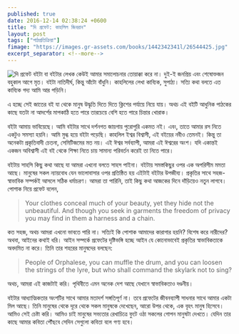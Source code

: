 ```yaml
---
published: true
date: 2016-12-14 02:38:24 +0600
title: "দি প্রফেট: কাহলিল জিবরান"
layout: post
tags: ["পাঠপ্রতিক্রিয়া"]
fimage: "https://images.gr-assets.com/books/1442342341l/26544425.jpg"
excerpt_separator: <!--more-->
---
```

![দি প্রফেট]({{page.fimage}}) বইটা বা বইটার লেখক কেউই আমার সমালোচনার তোয়াক্কা করে না। দুই-ই জনপ্রিয় এবং শেষোক্তজন বহুকাল আগে মৃত। বইটা নাতিদীর্ঘ, কিন্তু আঁটো বাঁধুনি। কাহলিলের লেখা কাব্যিক, সুপাঠ্য। সত্যি কথা বলতে এত কাব্যিক গদ্য আমি আর পড়িনি।

এ হচ্ছে সেই জাতের বই যা থেকে মানুষ উদ্ধৃতি দিতে দিতে ক্লিশের পর্যায়ে নিয়ে যায়। অথচ এই বইটি আধুনিক পাঠকের কাছে যতটা না আদর্শের মাপকাঠি হতে পারে তারচেয়ে বেশি হতে পারে চিন্তার খোরাক।

বইটা আমায় ভাবিয়েছে। আমি বইটার সাথে দর্শনগত জায়গায় পুরোপুরি একমত নই। এবং, তাতে আমার রস নিতে একটুও সমস্যা হয়নি। আমি মুগ্ধ হয়ে বইটা পড়েছি। কাহলিল ইশ্বর বিশ্বাসী, এই বইয়ের নবীও তেমনই। কিন্তু তা অনেকটা প্রকৃতিবাদী চেতনা, সেমিটিজমের মত নয়। এই ঈশ্বর সর্বব্যাপী, আমরা এই ঈশ্বরের অংশ। যদি একান্তই একজন অবিশ্বাসী এই বই থেকে শিক্ষা নিতে চায় সামান্য পরিবর্তন করেই তা নিতে পারে।
<!--more-->
বইটায় সাহসি কিছু কথা আছে যা আমরা এখনো বলতে সাহস পাইনা। বইটায় সমস্তকিছুর ওপর এক অপরিসীম মমতা আছে। মানুষের সকল ন্যায়বোধ যেন ভালোবাসার ওপর প্রতিষ্ঠিত হয় এইটাই বইটার উপজীব্য। প্রকৃতির সাথে সহজ-স্বাভাবিক সম্পর্কই আসলে সঠিক ধর্মাচরণ। আমরা তা পারিনি, তাই কিছু কথা আজকের দিনে দাঁড়িয়েও নতুন লাগবে। পোশাক নিয়ে প্রফেট বলেন,

> Your clothes conceal much of your beauty, yet they hide not the unbeautiful. And though you seek in garments the freedom of privacy you may find in them a harness and a chain.

কত সহজ, অথচ আমরা এখনো ভাবতে পারি না। সত্যিই কি পোশাক আমাদের কারাগার হয়নি? বিশেষ করে নারীদের? অথবা, আইনের কথাই ধরি। আইন সম্পর্কে প্রফেটের দৃষ্টিভঙ্গি হচ্ছে আইন যে কোনোভাবেই প্রকৃতির স্বাভাবিকতাকে অবদমিত না করে। তিনি তার শহরের মানুষদের বলছেন:

> People of Orphalese, you can muffle the drum, and you can loosen the strings of the lyre, but who shall command the skylark not to sing?

অথচ, আমরা এই কাজটাই করি। পৃথিবীতে এমন অনেক দেশ আছে যেখানে স্বাভাবিকতাও দণ্ডনীয়।

বইটার আধ্যাত্মিকতার অংশটির সাথে আমার মতাদর্শ সঙ্গতিপূর্ণ না। তবে প্রফেটের জীবনব্যাপী সাধনার সাথে আমার একটা মিল আছে। তিনি মানুষের থেকে দূরে থেকে সকল মানুষকে দেখেছেন, আরো উপর থেকে, এক বৃহৎ মানুষ হিসেবে। আমিও সেই চেষ্টা করি। আমিও চাই মানুষের সভ্যতার রেখাচিত্রে ফুটে ওঠা সকলের গোপন মানুষটা দেখতে। যেদিন তার কাছে আমার কবিতা পৌঁছবে সেদিন সেগুলো কবিতা বলে গণ্য হবে।
